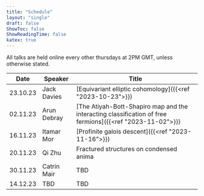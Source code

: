 ```yaml
---
title: "Schedule"
layout: "single"
draft: false
ShowToc: false
ShowReadingTime: false
katex: true
---
```


All talks are held online every other thursdays at 2PM GMT, unless otherwise stated. 

|Date    |Speaker          |Title|
|--------|-----------------|-----|
|23.10.23|Jack Davies      |[Equivariant elliptic cohomology]({{<ref "2023-10-23">}})|
|02.11.23|Arun Debray      |[The Atiyah-Bott-Shapiro map and the interacting classification of free fermions]({{<ref "2023-11-02">}})|
|16.11.23|Itamar Mor       |[Profinite galois descent]({{<ref "2023-11-16">}})|
|20.11.23|Qi Zhu           |Fractured structures on condensed anima|
|30.11.23|Catrin Mair      |TBD|
|14.12.23|TBD              |TBD|


 